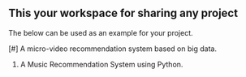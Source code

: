 ## This your workspace for sharing any project

The below can be used as an example for your project.

[#] A micro-video recommendation system based on big data.

1. A Music Recommendation System using Python.
